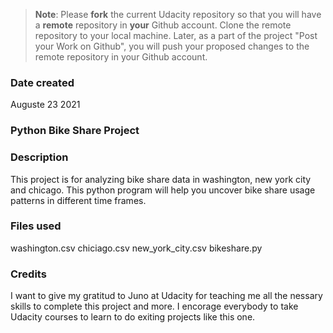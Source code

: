>**Note**: Please **fork** the current Udacity repository so that you will have a **remote** repository in **your** Github account. Clone the remote repository to your local machine. Later, as a part of the project "Post your Work on Github", you will push your proposed changes to the remote repository in your Github account.

### Date created
Auguste 23 2021

### Python Bike Share Project

### Description
This project is for analyzing bike share data in washington, new york city and chicago. This python program will help you uncover bike share usage patterns in different time frames.

### Files used
washington.csv
chiciago.csv
new_york_city.csv
bikeshare.py

### Credits
I want to give my gratitud to Juno at Udacity for teaching me all the nessary skills to complete this project and more. I encorage everybody to take Udacity courses to learn to do exiting projects like this one.
